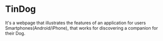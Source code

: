 # TinDog
It's a webpage that illustrates the features of an application for users Smartphones(Android/iPhone), that works for discovering a companion for their Dog.
